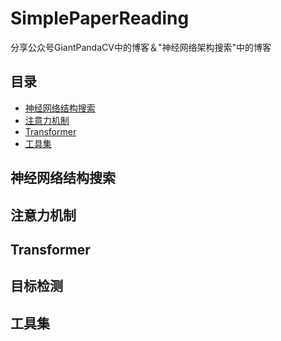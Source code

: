# SimplePaperReading
分享公众号GiantPandaCV中的博客＆"神经网络架构搜索"中的博客



## 目录

- [神经网络结构搜索](#神经网络结构搜索)
- [注意力机制](#注意力机制)
- [Transformer](#Transformer)
- [工具集](#工具集)



## 神经网络结构搜索








## 注意力机制





## Transformer





## 目标检测





## 工具集













